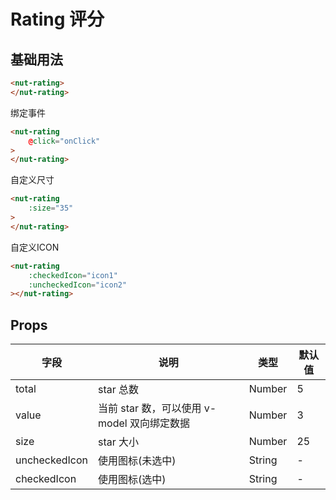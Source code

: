 # Rating 评分

## 基础用法

```html
<nut-rating>
</nut-rating>
```

绑定事件

```html
<nut-rating 
    @click="onClick"
>
</nut-rating>
```

自定义尺寸

```html
<nut-rating 
    :size="35"
>
</nut-rating>
```

自定义ICON

```html
<nut-rating
    :checkedIcon="icon1"
    :uncheckedIcon="icon2"
></nut-rating>
```

## Props

| 字段 | 说明 | 类型 | 默认值
| ----- | ----- | ----- | -----
| total | star 总数 | Number | 5
| value | 当前 star 数，可以使用 v-model 双向绑定数据 | Number | 3
| size | star 大小 | Number | 25
| uncheckedIcon | 使用图标(未选中) | String | -
| checkedIcon | 使用图标(选中) | String | -